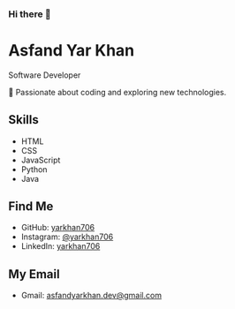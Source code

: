 ### Hi there 👋

# Asfand Yar Khan

Software Developer

📍 Passionate about coding and exploring new technologies.

## Skills

- HTML
- CSS
- JavaScript
- Python
- Java

## Find Me

- GitHub: [yarkhan706](https://github.com/yarkhan706)
- Instagram: [@yarkhan706](https://www.instagram.com/yarkhan706)
- LinkedIn: [yarkhan706](https://www.linkedin.com/in/yarkhan706/)

## My Email
- Gmail: asfandyarkhan.dev@gmail.com
